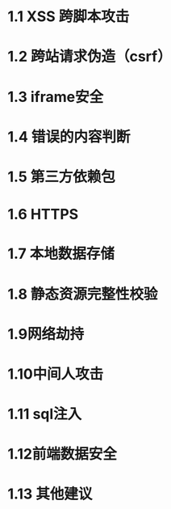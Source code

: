# 1.1 XSS 跨脚本攻击

# 1.2 跨站请求伪造（csrf）

# 1.3 iframe安全

# 1.4 错误的内容判断

# 1.5 第三方依赖包

# 1.6 HTTPS

# 1.7 本地数据存储

# 1.8 静态资源完整性校验

# 1.9网络劫持

# 1.10中间人攻击

# 1.11 sql注入

# 1.12前端数据安全

# 1.13 其他建议